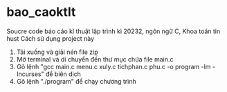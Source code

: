 # bao_caoktlt
Soucre code báo cáo kĩ thuật lập trình kì 20232, ngôn ngữ C, Khoa toán tin hust
Cách sử dụng project này
1. Tải xuống và giải nén file zip
2. Mở terminal và di chuyển đến thư mục chứa file main.c
3. Gõ lệnh "gcc main.c menu.c xuly.c tichphan.c phu.c -o program -lm -lncurses" để biên dịch
4. Gõ lệnh "./program" để chạy chương trình

